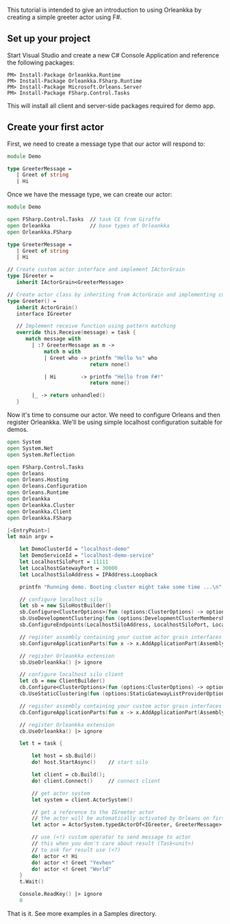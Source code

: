 This tutorial is intended to give an introduction to using Orleankka by creating a simple greeter actor using F#.

## Set up your project

Start Visual Studio and create a new C# Console Application and reference the following packages:

```PM
PM> Install-Package Orleankka.Runtime
PM> Install-Package Orleankka.FSharp.Runtime
PM> Install-Package Microsoft.Orleans.Server
PM> Install-Package FSharp.Control.Tasks
```

This will install all client and server-side packages required for demo app.

## Create your first actor

First, we need to create a message type that our actor will respond to:

```fsharp
module Demo

type GreeterMessage =
   | Greet of string
   | Hi
```

Once we have the message type, we can create our actor:

```fsharp
module Demo

open FSharp.Control.Tasks  // task CE from Giraffe
open Orleankka             // base types of Orleankka
open Orleankka.FSharp

type GreeterMessage =
   | Greet of string
   | Hi

// Create custom actor interface and implement IActorGrain
type IGreeter =
   inherit IActorGrain<GreeterMessage>

// Create actor class by inheriting from ActorGrain and implementing custom actor interface
type Greeter() =
   inherit ActorGrain()
   interface IGreeter

   // Implement receive function using pattern matching
   override this.Receive(message) = task {
      match message with
        | :? GreeterMessage as m ->
            match m with
            | Greet who -> printfn "Hello %s" who
                           return none()

            | Hi        -> printfn "Hello from F#!"
                           return none()

        |_ -> return unhandled()
   }
```

Now it's time to consume our actor. We need to configure Orleans and then register Orleankka. We'll be using simple localhost configuration suitable for demos.

```fsharp
open System
open System.Net
open System.Reflection

open FSharp.Control.Tasks
open Orleans
open Orleans.Hosting
open Orleans.Configuration
open Orleans.Runtime
open Orleankka
open Orleankka.Cluster
open Orleankka.Client
open Orleankka.FSharp

[<EntryPoint>]
let main argv =

    let DemoClusterId = "localhost-demo"
    let DemoServiceId = "localhost-demo-service"
    let LocalhostSiloPort = 11111
    let LocalhostGatewayPort = 30000
    let LocalhostSiloAddress = IPAddress.Loopback

    printfn "Running demo. Booting cluster might take some time ...\n"

    // configure localhost silo
    let sb = new SiloHostBuilder()
    sb.Configure<ClusterOptions>(fun (options:ClusterOptions) -> options.ClusterId <- DemoClusterId; options.ServiceId <- DemoServiceId) |> ignore
    sb.UseDevelopmentClustering(fun (options:DevelopmentClusterMembershipOptions) -> options.PrimarySiloEndpoint <- IPEndPoint(LocalhostSiloAddress, LocalhostSiloPort)) |> ignore
    sb.ConfigureEndpoints(LocalhostSiloAddress, LocalhostSiloPort, LocalhostGatewayPort) |> ignore

    // register assembly containing your custom actor grain interfaces
    sb.ConfigureApplicationParts(fun x -> x.AddApplicationPart(Assembly.GetExecutingAssembly()).WithCodeGeneration() |> ignore) |> ignore

    // register Orleankka extension
    sb.UseOrleankka() |> ignore

    // configure localhost silo client
    let cb = new ClientBuilder()
    cb.Configure<ClusterOptions>(fun (options:ClusterOptions) -> options.ClusterId <- DemoClusterId; options.ServiceId <- DemoServiceId) |> ignore
    cb.UseStaticClustering(fun (options:StaticGatewayListProviderOptions) -> options.Gateways.Add(IPEndPoint(LocalhostSiloAddress, LocalhostGatewayPort).ToGatewayUri())) |> ignore

    // register assembly containing your custom actor grain interfaces
    cb.ConfigureApplicationParts(fun x -> x.AddApplicationPart(Assembly.GetExecutingAssembly()).WithCodeGeneration() |> ignore) |> ignore

    // register Orleankka extension
    cb.UseOrleankka() |> ignore

    let t = task {

        let host = sb.Build()
        do! host.StartAsync()    // start silo

        let client = cb.Build();
        do! client.Connect()     // connect client

        // get actor system
        let system = client.ActorSystem()

        // get a reference to the IGreeter actor
        // the actor will be automatically activated by Orleans on first use
        let actor = ActorSystem.typedActorOf<IGreeter, GreeterMessage>(system, "good-citizen")

        // use (<!) custom operator to send message to actor
        // this when you don't care about result (Task<unit>)
        // to ask for result use (<?)
        do! actor <! Hi
        do! actor <! Greet "Yevhen"
        do! actor <! Greet "World"
    }
    t.Wait()

    Console.ReadKey() |> ignore
    0
```

That is it. See more examples in a Samples directory.
